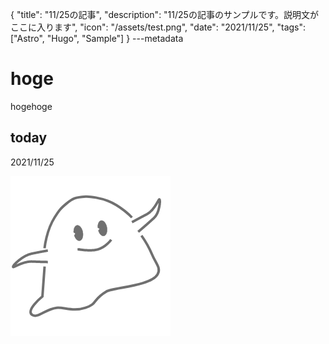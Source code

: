 {
  "title": "11/25の記事",
  "description": "11/25の記事のサンプルです。説明文がここに入ります",
  "icon": "/assets/test.png",
  "date": "2021/11/25",
  "tags": ["Astro", "Hugo", "Sample"]
}
---metadata

# hoge
hogehoge

## today
2021/11/25

![img](/assets/test.png)